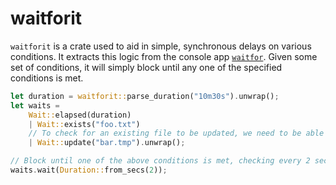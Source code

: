 # waitforit
`waitforit` is a crate used to aid in simple, synchronous delays on various conditions. It extracts this logic from the console app [`waitfor`](https://github.com/aeshirey/waitfor/). Given some set of conditions, it will simply block until any one of the specified conditions is met.


```rust
let duration = waitforit::parse_duration("10m30s").unwrap();
let waits =
    Wait::elapsed(duration) 
    | Wait::exists("foo.txt") 
    // To check for an existing file to be updated, we need to be able to get metadata for it
    | Wait::update("bar.tmp").unwrap();

// Block until one of the above conditions is met, checking every 2 seconds
waits.wait(Duration::from_secs(2));
```